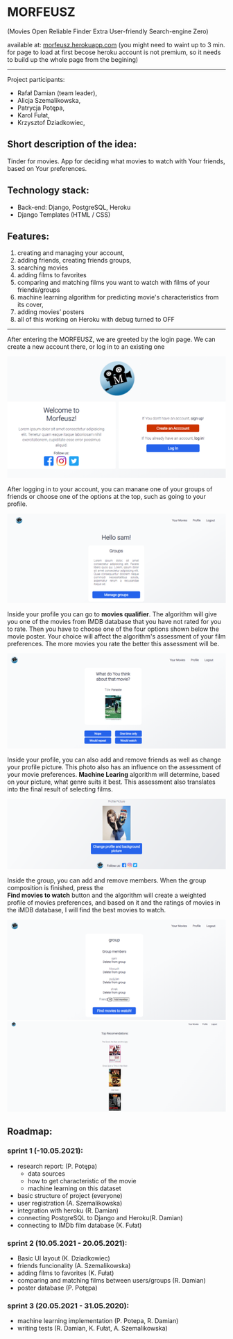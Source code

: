 # MORFEUSZ
(Movies Open Reliable Finder Extra User-friendly Search-engine Zero)

available at: [morfeusz.herokuapp.com](https://morfeusz.herokuapp.com/)
(you might need to waint up to 3 min. for page to load at first becose heroku account is not premium, so it needs to build up the whole page from the begining)
___

Project participants:
- Rafał Damian (team leader),
- Alicja Szemalikowska,
- Patrycja Potępa,
- Karol Fułat,
- Krzysztof Dziadkowiec,

## Short description of the idea:
Tinder for movies. App for deciding what movies to watch with Your friends, based on Your preferences.

## Technology stack:
- Back-end: Django, PostgreSQL, Heroku
- Django Templates (HTML / CSS)

## Features:
1. creating and managing your account,
1. adding friends, creating friends groups,
1. searching movies
1. adding films to favorites
1. comparing and matching films you want to watch with films of your friends/groups
1. machine learning algorithm for predicting movie's characteristics from its cover,
1. adding movies’ posters
1. all of this working on Heroku with debug turned to OFF

---
After entering the MORFEUSZ, we are greeted by the login page. We can create a new account there, or log in to an existing one

![](images/login_register.png)


After logging in to your account, you can manane one of your groups of friends or choose one of the options at the top, such as going to your profile.

![](images/main.png)

Inside your profile you can go to **movies qualifier**. The algorithm will give you one of the movies from IMDB database that you have not rated for you to rate. Then you have to choose one of the four options shown below the movie poster. Your choice will affect the algorithm's assessment of your film preferences. The more movies you rate the better this assessment will be.

![](images/qualify.png)

Inside your profile, you can also add and remove friends as well as change your profile picture. This photo also has an influence on the assessment of your movie preferences. **Machine Learing** algorithm will determine, based on your picture, what genre suits it best. This assessment also translates into the final result of selecting films.

![](images/profile.png)

Inside the group, you can add and remove members. When the group composition is finished, press the <br>**Find movies to watch** button and the algorithm will create a weighted profile of movies preferences, and based on it and the ratings of movies in the iMDB database, I will find the best movies to watch.

![](images/groups.png)
![](images/fit.png)
## Roadmap:
### sprint 1 (-10.05.2021): 
- research report: (P. Potępa)
  - data sources
  - how to get characteristic of the movie
  - machine learning on this dataset
- basic structure of project (everyone)
- user registration (A. Szemalikowska)
- integration with heroku (R. Damian)
- connecting PostgreSQL to Django and Heroku(R. Damian)
- connecting to IMDb film database (K. Fułat)

### sprint 2 (10.05.2021 - 20.05.2021): 
- Basic UI layout (K. Dziadkowiec)
- friends funcionality (A. Szemalikowska)
- adding films to favorites (K. Fułat)
- comparing and matching films between users/groups (R. Damian)
- poster database (P. Potępa)

### sprint 3 (20.05.2021 - 31.05.2020): 
- machine learning implementation (P. Potepa, R. Damian)
- writing tests (R. Damian, K. Fułat, A. Szemalikowska)

 
